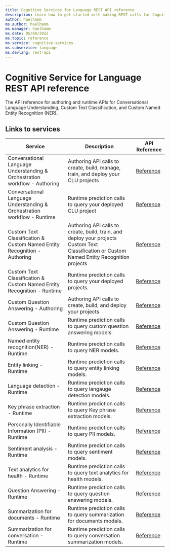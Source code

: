 ```yaml
---
title: Cognitive Services for Language REST API reference
description: Learn how to get started with making REST calls for Cognitive Services for Language
author: haelhamm
ms.author: haelhamm
ms.manager: haelhamm
ms.date: 05/09/2022
ms.topic: reference
ms.service: cognitive-services
ms.subservice: language
ms.devlang: rest-api
---
```


# Cognitive Service for Language REST API reference

The API reference for authoring and runtime APIs for Conversational Language Understanding, Custom Text Classification, and Custom Named Entity Recognition (NER).

## Links to services

|Service|Description|API Reference|
|--|--|--|
|Conversational Language Understanding & Orchestration workflow - Authoring|Authoring API calls to create, build, manage, train, and deploy your CLU projects|[Reference](/rest/api/language/conversational-analysis-authoring)|
|Conversational Language Understanding & Orchestration workflow - Runtime|Runtime prediction calls to query your deployed CLU project|[Reference](/rest/api/language/conversation-analysis-runtime)|
|Custom Text Classification & Custom Named Entity Recognition - Authoring|Authoring API calls to create, build, train, and deploy your projects Custom Text Classification or Custom Named Entity Recognition projects|[Reference](/rest/api/language/text-analysis-authoring)|
|Custom Text Classification & Custom Named Entity Recognition - Runtime|Runtime prediction calls to query your deployed projects.|[Reference](/rest/api/language/text-analysis-runtime)|
| Custom Question Answering - Authoring|Authoring API calls to create, build, and deploy your projects|[Reference](/rest/api/cognitiveservices/questionanswering/question-answering-projects)|
| Custom Question Answering - Runtime |Runtime prediction calls to query custom question answering models.|[Reference](/rest/api/cognitiveservices/questionanswering/question-answering/get-answers?tabs=HTTP)|
| Named entity recognition(NER) - Runtime |Runtime prediction calls to query NER models.|[Reference](/rest/api/language/text-analysis-runtime)|
| Entity linking - Runtime |Runtime prediction calls to query entity linking models.|[Reference](/rest/api/language/text-analysis-runtime)|
| Language detection - Runtime  |Runtime prediction calls to query langauge detection models.|[Reference](/rest/api/language/text-analysis-runtime)|
| Key phrase extraction - Runtime |Runtime prediction calls to query Key phrase extraction models.|[Reference](/rest/api/language/text-analysis-runtime)|
| Personally Identifiable Information (PII) - Runtime |Runtime prediction calls to query PII models.|[Reference](/rest/api/language/text-analysis-runtime)|
| Sentiment analysis - Runtime |Runtime prediction calls to query sentiment models.|[Reference](/rest/api/language/text-analysis-runtime)|
| Text analytics for health - Runtime |Runtime prediction calls to query text analytics for health models.|[Reference](/rest/api/language/text-analysis-runtime)|
| Question Answering - Runtime|Runtime prediction calls to query question answering models. |[Reference](/rest/api/cognitiveservices/questionanswering/question-answering/get-answers-from-text)|
| Summarization for documents - Runtime|Runtime prediction calls to query summarization for documents models.|[Reference](/rest/api/language/text-analysis-runtime)|
| Summarization for conversation - Runtime|Runtime prediction calls to query conversation summarization models.|[Reference](/rest/api/language/conversation-analysis-runtime)|
